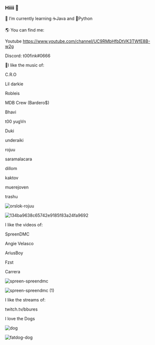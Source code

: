 ### Hiiii 👋

🌱 I’m currently learning ☕Java and 🐍Python

🌎 You can find me:

Youtube https://www.youtube.com/channel/UC9RMbHfbDtVK3TWfE8B-w2g

Discord: t00fink#0666

🎇I like the music of:

C.R.O

Lil darkie

Robleis

MDB Crew (Bardero$)

Bhavi

t00 yugVn

Duki

underaiki

rojuu

saramalacara

dillom

kaktov

muerejoven

trashu


![orslok-rojuu](https://user-images.githubusercontent.com/102363811/182041157-61f7e48a-d05e-424d-915b-fb3970d8c8d1.gif)

![134ba9638c65742e9185f83a24fa9692](https://user-images.githubusercontent.com/102363811/182040994-942452f1-189b-4f89-a986-d36933b02c01.gif)

I like the videos of:

SpreenDMC

Angie Velasco

AriusBoy

Fzst

Carrera



![spreen-spreendmc](https://user-images.githubusercontent.com/102363811/182041250-8f94984e-a6b8-469f-94e5-bbe6a70fe55a.gif)

![spreen-spreendmc (1)](https://user-images.githubusercontent.com/102363811/182041261-dbf67c4a-58d4-469b-88b4-19b6e4822e1f.gif)

I like the streams of:

twitch.tv/bbures

I love the Dogs

![dog](https://user-images.githubusercontent.com/102363811/182041342-d1663ced-0cb5-43b8-99ba-92d729c13f83.gif)

![fatdog-dog](https://user-images.githubusercontent.com/102363811/182041395-8a764919-dc3c-4792-92dc-2ab6d218f6b3.gif)





<!--
**FinkDev/FinkDev** is a ✨ _special_ ✨ repository because its `README.md` (this file) appears on your GitHub profile.

Here are some ideas to get you started:

- 🔭 I’m currently working on ...
- 🌱 I’m currently learning ...
- 👯 I’m looking to collaborate on ...
- 🤔 I’m looking for help with ...
- 💬 Ask me about ...
- 📫 How to reach me: ...
- 😄 Pronouns: ...
- ⚡ Fun fact: ...
-->
